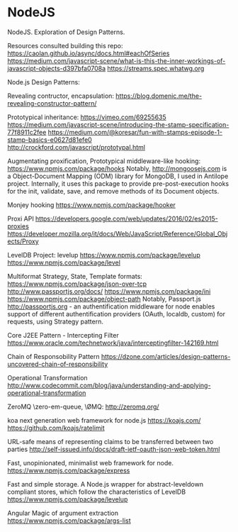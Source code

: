 # NodeJS
NodeJS. Exploration of Design Patterns.

Resources consulted building this repo:
https://caolan.github.io/async/docs.html#eachOfSeries
https://medium.com/javascript-scene/what-is-this-the-inner-workings-of-javascript-objects-d397bfa0708a
https://streams.spec.whatwg.org

Node.js Design Patterns: 

Revealing contructor, encapsulation: 
https://blog.domenic.me/the-revealing-constructor-pattern/

Prototypical inheritance: https://vimeo.com/69255635
https://medium.com/javascript-scene/introducing-the-stamp-specification-77f8911c2fee
https://medium.com/@koresar/fun-with-stamps-episode-1-stamp-basics-e0627d81efe0
http://crockford.com/javascript/prototypal.html

Augmentating proxification, Prototypical middleware-like hooking: 
https://www.npmjs.com/package/hooks
Notably, http://mongoosejs.com is a Object-Document Mapping (ODM) library for MongoDB, I used in Antilope project. Internally, it uses this package to provide pre-post-execution hooks for the init, validate, save, and remove methods of its Document objects.

Monjey hooking https://www.npmjs.com/package/hooker

Proxi API 
https://developers.google.com/web/updates/2016/02/es2015-proxies
https://developer.mozilla.org/it/docs/Web/JavaScript/Reference/Global_Objects/Proxy

LevelDB Project:
levelup https://www.npmjs.com/package/levelup
https://www.npmjs.com/package/level

Multiformat Strategy, State, Template formats:
https://www.npmjs.com/package/json-over-tcp
http://www.passportjs.org/docs/
https://www.npmjs.com/package/ini
https://www.npmjs.com/package/object-path
Notably, Passport.js http://passportjs.org - an authentification middleware for node enables support of different authentification providers (OAuth, localdb, custom) for requests, using Strategy pattern.

Core J2EE Pattern - Intercepting Filter
https://www.oracle.com/technetwork/java/interceptingfilter-142169.html

Chain of Responsobility Pattern
https://dzone.com/articles/design-patterns-uncovered-chain-of-responsibility

Operational Transformation
http://www.codecommit.com/blog/java/understanding-and-applying-operational-transformation

ZeroMQ \zero-em-queue\, \ØMQ\:
http://zeromq.org/

koa next generation web framework for node.js 
https://koajs.com/
https://github.com/koajs/ratelimit

URL-safe means of representing claims to be transferred between two parties 
http://self-issued.info/docs/draft-ietf-oauth-json-web-token.html

Fast, unopinionated, minimalist web framework for node.
https://www.npmjs.com/package/express

Fast and simple storage. A Node.js wrapper for abstract-leveldown compliant stores, which follow the characteristics of LevelDB 
https://www.npmjs.com/package/levelup

Angular Magic of argument extraction
https://www.npmjs.com/package/args-list




